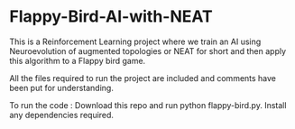 # Flappy-Bird-AI-with-NEAT

This is a Reinforcement Learning project where we train an AI using Neuroevolution of augmented topologies or NEAT for short and then apply this algorithm to a Flappy bird game.

All the files required to run the project are included and comments have been put for understanding.

To run the code : Download this repo and run python flappy-bird.py.
Install any dependencies required.
